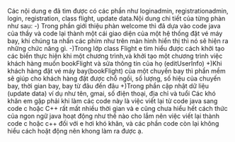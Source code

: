 Các nội dung e đã tìm được có các phần như loginadmin, registrationadmin, login, registration, class flight, update data.Nội dung chi tiết của từng phàn như sau:
-) Trong phần giới thiệu phàn welcome thì đã dựa vào code java của thầy và code lại thành một cái giao diện của một hệ thống đặt vé máy bay, khi chúng ta nhấn các phím như trên màn hình hiển thị thì nó sẽ hiện ra những chức năng gì.
-)Trong lớp class Flight e tìm hiểu được cách khởi tạo các biến thực hiện khi một chương trình,và khởi tạo một chương trình việc khách hàng muốn bookFlight và sửa thông tin của họ (editUserInfo)
+)Khi khách hàng đặt vé máy bay(bookFlight) của một chuyến bay thì phần mềm sẽ giúp cho khách hàng đặt được chỗ ngồi, số lượng, số hiệu của chuyến bay, thời gian bay, bay từ đâu đến đâu
+)Trong phần cập nhật dữ liệu (update data) ví dụ như tên, gmai, số điện thoại, địa chỉ và tuổi
Các khó khăn em gặp phải khi làm các code này là việc viết lại từ code java sang code c hoặc C++ rất mất nhiều thời gian và e cũng chưa hiểu hết cách thức của ngon ngữ java hoạt động như thế nào cho lắm nên việc viết lại thành code c hoặc c++ đối với e hơi khó khăn, và các phần code còn lại không hiểu cách hoặt động nên khong làm ra được ạ.
